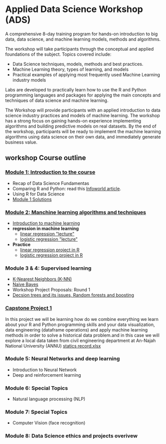# Applied Data Science Workshop (ADS)
A comprehensive 8-day training program for hands-on introduction to big data, data science, and machine learning models, methods and algorithms.

The workshop will take participants through the conceptual and applied foundations of the subject. Topics covered include:
* Data Science techniques, models, methods and best practices.
* Machine Learning theory, types of learning, and models
* Practical examples of applying most frequently used Machine Learning industry models

Labs are developed to practically learn how to use the R and Python programming languages and packages for applying the main concepts and techniques of data science and machine learning.

The Workshop will provide participants with an applied introduction to data science industry practices and models of machine learning. The workshop has a strong focus on gaining hands-on experience implementing algorithms and building predictive models on real datasets. By the end of the workshop, participants will be ready to implement the machine learning algorithms using data science on their own data, and immediately generate business value.

## workshop Course outline
### [Module 1: Introduction to the course](https://github.com/Abdel-Razzak/ADS/tree/Module-1-Introduction-to-the-course)
  * Recap of Data Science Fundamentas
  * Comparing R and Python: read this [Infoworld article](http://www.infoworld.com/article/3187550/data-science/python-vs-r-the-battle-for-data-scientist-mind-share.html).
  * Using R for Data Science
  * [Module 1 Solutions](https://github.com/Abdel-Razzak/ADS/tree/Module-1-Introduction-to-the-course/Solutions)
  
### [Module 2: Manchine learning algorithms and techniques](https://github.com/Abdel-Razzak/ADS/tree/Module-2-Manchine-learning-algorithms-and-techniques/S2)
  * [Introduction to machine learning](https://github.com/Abdel-Razzak/ADS/blob/Module-2-Manchine-learning-algorithms-and-techniques/S2/INTRO%20TO%20ML.ipynb)
  * **regression in machine learning** 
    * [linear regression "lecture"](https://github.com/Abdel-Razzak/ADS/blob/Module-2-Manchine-learning-algorithms-and-techniques/S2/History.ipynb)
    * [logistic regression "lecture"](https://github.com/Abdel-Razzak/ADS/blob/Module-2-Manchine-learning-algorithms-and-techniques/S2/logistic%20regression_lecture%20.ipynb)
  * **Practice**
    * [linear regression project in R](https://github.com/abedkhooli/ds2/blob/master/students.ipynb)
    * [logistic regression project in R](https://github.com/Abdel-Razzak/ADS/blob/Module-2-Manchine-learning-algorithms-and-techniques/S2/logistic%20Reg.ipynb)
### Module 3 & 4: Supervised learning 
  * [K-Nearest Neighbors (K-NN)](https://github.com/Abdel-Razzak/ADS/blob/Module-3-%26-4-Supervised-learning/K%20Nearest%20Neighbors%20with%20Python.ipynb)
  * [Naive Bayes](https://github.com/Abdel-Razzak/ADS/blob/Module-3-%26-4-Supervised-learning/Supervised%20Learning%20-%20Naive%20Bayes.ipynb)
  * Workshop Project Proposals: Round 1 
  * [Decsion trees and its issues, Random forests and boosting](https://github.com/Abdel-Razzak/ADS/blob/Module-3-%26-4-Supervised-learning/Decision%20Trees%20and%20Random%20Forests%20in%20Python.ipynb)

### [Capstone Project 1](https://github.com/Abdel-Razzak/ADS/tree/Capstone-Project-1)
In this project we will be learning how do we combine everything we learn about your R and Python programming skills and your data visualization, data engineering (dataframe operations) and apply machine learning methods in order to solve a historical data problem.and in this case we will explore a local data taken from civil engineering department at An-Najah National University (ANNU) [statics record.xlsx](https://github.com/Abdel-Razzak/ADS/blob/Capstone-Project-1/statics%20recods.xlsx)

### Module 5:  Neural Networks and deep learning
  * Introduction to Neural Network
  * Deep and reinforcement learning 
### Module 6:  Special Topics
  * Natural language processing (NLP)
### Module 7: Special Topics
  * Computer Vision (face recognition)
### Module 8: Data Science ethics and projects overivew  
  
   
